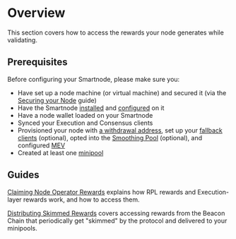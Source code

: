 # Overview

This section covers how to access the rewards your node generates while validating.


## Prerequisites

Before configuring your Smartnode, please make sure you:
- Have set up a node machine (or virtual machine) and secured it (via the [Securing your Node](../securing-your-node.md) guide)
- Have the Smartnode [installed](../installing/overview.md) and [configured](../config/overview.md) on it
- Have a node wallet loaded on your Smartnode
- Synced your Execution and Consensus clients
- Provisioned your node with [a withdrawal address](../prepare-node.md#setting-your-withdrawal-address), set up your [fallback clients](../fallback.md) (optional), opted into the [Smoothing Pool](../fee-distrib-sp.md#the-smoothing-pool) (optional), and configured [MEV](../mev.md)
- Created at least one [minipool](../create-validator.md)


## Guides

[Claiming Node Operator Rewards](../rewards.md) explains how RPL rewards and Execution-layer rewards work, and how to access them.

[Distributing Skimmed Rewards](../skimming.md) covers accessing rewards from the Beacon Chain that periodically get "skimmed" by the protocol and delivered to your minipools.
